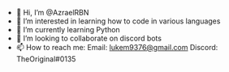- 👋 Hi, I’m @AzraelRBN
- 👀 I’m interested in learning how to code in various languages
- 🌱 I’m currently learning Python
- 💞️ I’m looking to collaborate on discord bots
- 📫 How to reach me:
      Email:
        lukem9376@gmail.com
      Discord:
        TheOriginal#0135

<!---
AzraelRBN/AzraelRBN is a ✨ special ✨ repository because its `README.md` (this file) appears on your GitHub profile.
You can click the Preview link to take a look at your changes.
--->
